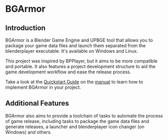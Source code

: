 # BGArmor

## Introduction
BGArmor is a Blender Game Engine and UPBGE tool that allows you to package your game data files and launch them separated from the blenderplayer executable. It's available on Windows and Linux.

This project was inspired by BPPlayer, but it aims to be more compatible and portable. It also features a project development structure to aid the game development workflow and ease the release process.

Take a look at the [Quickstart Guide](https://bgempire.github.io/bgarmor/quickstart) on the [manual](https://bgempire.github.io/bgarmor/) to learn how to implement BGArmor in your project.

## Additional Features
BGArmor also aims to provide a toolchain of tasks to automate the process of game release, including tasks to package the game data files and generate releases, a launcher and blenderplayer icon changer (on Windows) and others.
